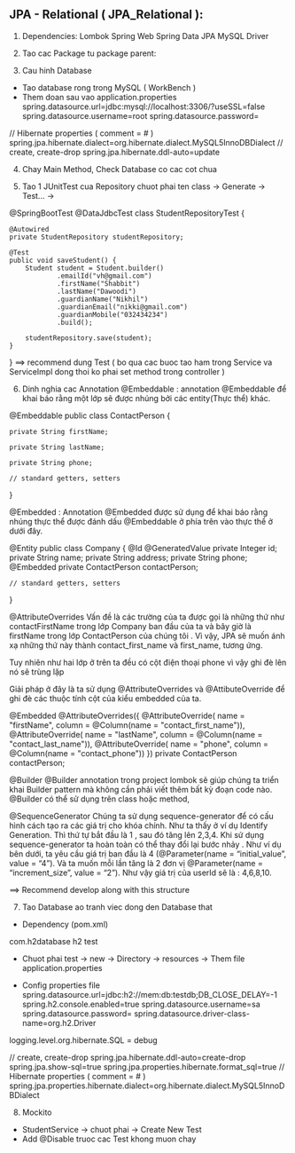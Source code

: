 
## JPA - Relational ( JPA_Relational ):
1. Dependencies:
   Lombok
   Spring Web
   Spring Data JPA
   MySQL Driver

2. Tao cac Package tu package parent:

3. Cau hinh Database
- Tao database rong trong MySQL ( WorkBench )
- Them doan sau vao application.properties
  spring.datasource.url=jdbc:mysql://localhost:3306/<ten database>?useSSL=false
  spring.datasource.username=root
  spring.datasource.password=

// Hibernate properties ( comment = # )
spring.jpa.hibernate.dialect=org.hibernate.dialect.MySQL5InnoDBDialect
// create, create-drop
spring.jpa.hibernate.ddl-auto=update

4. Chay Main Method, Check Database co cac cot chua

5. Tao 1 JUnitTest cua Repository
   chuot phai ten class -> Generate -> Test... ->

@SpringBootTest
@DataJdbcTest
class StudentRepositoryTest {

    @Autowired
    private StudentRepository studentRepository;

    @Test
    public void saveStudent() {
        Student student = Student.builder()
                .emailId("vh@gmail.com")
                .firstName("Shabbit")
                .lastName("Dawoodi")
                .guardianName("Nikhil")
                .guardianEmail("nikki@gmail.com")
                .guardianMobile("032434234")
                .build();
        
        studentRepository.save(student);
    }
}
==> recommend dung Test ( bo qua cac buoc tao ham trong Service va ServiceImpl
dong thoi ko phai set method trong controller )

6. Dinh nghia cac Annotation
   @Embeddable : annotation @Embeddable để khai báo rằng một lớp sẽ được nhúng bởi
   các entity(Thực thể) khác.

@Embeddable
public class ContactPerson {

    private String firstName;

    private String lastName;

    private String phone;

    // standard getters, setters
}

@Embedded : Annotation @Embedded được sử dụng để khai báo rằng nhúng thực thể
được đánh dấu @Embeddable ở phía trên vào thực thể ở dưới đây.

@Entity
public class Company {
@Id   @GeneratedValue   private Integer id;
private String name;
private String address;
private String phone;
@Embedded  private ContactPerson contactPerson;

    // standard getters, setters
}

@AttributeOverrides
Vấn đề là các trường của ta được gọi là những thứ như contactFirstName trong lớp
Company ban đầu của ta và bây giờ là firstName trong lớp ContactPerson của chúng
tôi . Vì vậy, JPA sẽ muốn ánh xạ những thứ này thành contact_first_name và
first_name, tương ứng.

Tuy nhiên như hai lớp ở trên ta đều có cột điện thoại phone vì vậy ghi đè lên nó
sẽ trùng lặp

Giải pháp ở đây là ta sử dụng @AttributeOverrides và @AttibuteOverride để ghi đè
các thuộc tính cột của kiểu embedded của ta.

@Embedded
@AttributeOverrides({
@AttributeOverride( name = "firstName", column = @Column(name = "contact_first_name")),
@AttributeOverride( name = "lastName", column = @Column(name = "contact_last_name")),
@AttributeOverride( name = "phone", column = @Column(name = "contact_phone"))
})
private ContactPerson contactPerson;

@Builder
@Builder annotation trong project lombok sẽ giúp chúng ta triển khai Builder pattern
mà không cần phải viết thêm bất kỳ đoạn code nào. @Builder có thể sử dụng trên class
hoặc method,

@SequenceGenerator
Chúng ta sử dụng sequence-generator để có cấu hình cách tạo ra các giá trị cho khóa chính.
Như ta thấy ở ví dụ Identify Generation. Thì thứ tự bắt đầu là 1 , sau đó tăng lên 2,3,4.
Khi sử dụng sequence-generator ta hoàn toàn có thể thay đổi lại bước nhảy . Như ví dụ bên
dưới, ta yêu cầu giá trị ban đầu là 4 (@Parameter(name = “initial_value”, value = “4”).
Và ta muốn mỗi lần tăng là 2 đơn vị @Parameter(name = “increment_size”, value = “2”). Như
vậy giá trị của userId sẽ là : 4,6,8,10.

==> Recommend develop along with this structure

7. Tao Database ao tranh viec dong den Database that
- Dependency (pom.xml)

<dependency>
<groupId>com.h2database</groupId>
<artifactId>h2</artifactId>
<scope>test</scope>
</dependency>

- Chuot phai test -> new -> Directory -> resources -> Them file application.properties

- Config properties file
  spring.datasource.url=jdbc:h2://mem:db:testdb;DB_CLOSE_DELAY=-1
  spring.h2.console.enabled=true
  spring.datasource.username=sa
  spring.datasource.password=
  spring.datasource.driver-class-name=org.h2.Driver

logging.level.org.hibernate.SQL = debug

// create, create-drop
spring.jpa.hibernate.ddl-auto=create-drop
spring.jpa.show-sql=true
spring.jpa.properties.hibernate.format_sql=true
// Hibernate properties ( comment = # )
spring.jpa.properties.hibernate.dialect=org.hibernate.dialect.MySQL5InnoDBDialect

8. Mockito
- StudentService -> chuot phai -> Create New Test
- Add @Disable truoc cac Test khong muon chay

